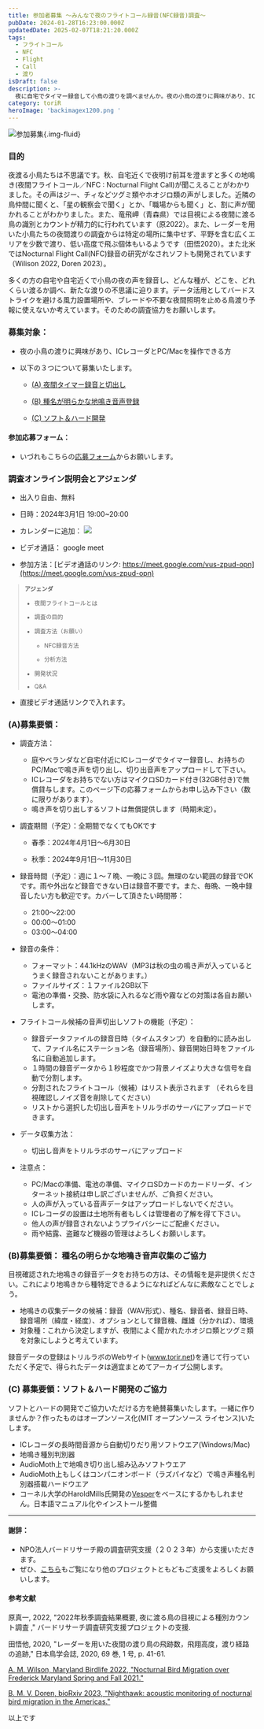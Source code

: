 ```yaml
---
title: 参加者募集 〜みんなで夜のフライトコール録音(NFC録音)調査〜
pubDate: 2024-01-28T16:23:00.000Z
updatedDate: 2025-02-07T18:21:20.000Z
tags:
  - フライトコール
  - NFC
  - Flight
  - Call
  - 渡り
isDraft: false
description: >-
  夜に自宅でタイマー録音して小鳥の渡りを調べませんか。夜の小鳥の渡りに興味があり、ICレコーダとPC/Macを操作できる方が対象です。春と秋にそれぞれ３ヶ月夜のタイマー録音していただき、そこからフライトコールを探します。また種名が明らかな地鳴きの音声も共有して下さい。オンライン説明会もあります。
category: toriR
heroImage: 'backimagex1200.png '
---
```


![参加募集](https://object-storage.tyo2.conoha.io/v1/nc_2520d9a1_blog-astro-assets/blog-astro-assets/backimagex1200.png ){.img-fluid}

### 目的

夜渡る小鳥たちは不思議です。秋、自宅近くで夜明け前耳を澄ますと多くの地鳴き(夜間フライトコール／NFC : Nocturnal Flight Call)が聞こえることがわかりました。その声はジー、チィなどツグミ類やホオジロ類の声がしました。近隣の鳥仲間に聞くと、「星の観察会で聞く」とか、「職場からも聞く」と、割に声が聞かれることがわかりました。また、竜飛岬（青森県）では目視による夜間に渡る鳥の識別とカウントが精力的に行われています（原2022）。また、レーダーを用いた小鳥たちの夜間渡りの調査からは特定の場所に集中せず、平野を含む広くエリアを少数で渡り、低い高度で飛ぶ個体もいるようです（田悟2020）。また北米ではNocturnal Flight Call(NFC)録音の研究がなされソフトも開発されています（Wilison 2022, Doren 2023）。

多くの方の自宅や自宅近くで小鳥の夜の声を録音し、どんな種が、どこを、どれくらい渡るか調べ、新たな渡りの不思議に迫ります。データ活用としてバードストライクを避ける風力設置場所や、ブレードや不要な夜間照明を止める鳥渡り予報に使えないか考えています。そのための調査協力をお願いします。

### 募集対象：

- 夜の小鳥の渡りに興味があり、ICレコーダとPC/Macを操作できる方
- 以下の３つについて募集いたします。

  - [(A) 夜間タイマー録音と切出し](#jump_A)

  - [(B) 種名が明らかな地鳴き音声登録](#jump_B)

  - [(C) ソフト＆ハード開発](#jump_C)

#### 参加応募フォーム：

- いづれもこちらの[応募フォーム](https://docs.google.com/forms/d/e/1FAIpQLScLnC3A0vObrVlCzsCUo3UDQYVwGjIIoYGpSeMhVdo34tWSrw/viewform)からお願いします。



### 調査オンライン説明会とアジェンダ

- 出入り自由、無料
- 日時：2024年3月1日 19:00~20:00

- カレンダーに追加：
<a target="_blank" href="https://calendar.google.com/calendar/event?action=TEMPLATE&amp;tmeid=M2plZ2Z0YWJuamozY3V2MnVkYWhqdWY5dm4gdG9yaXIubGFiQG0&amp;tmsrc=torir.lab%40gmail.com"><img border="0" src="https://www.google.com/calendar/images/ext/gc_button1_ja.gif"></a>

- ビデオ通話： google meet


- 参加方法：[ビデオ通話のリンク: https://meet.google.com/vus-zpud-opn](https://meet.google.com/vus-zpud-opn)

 <small>

  > **アジェンダ**
  >
  > - 夜間フライトコールとは
  >- 調査の目的
  > - 調査方法（お願い）
  >
  >   - NFC録音方法
  >
  >   - 分析方法
  >  - 開発状況
  > - Q&A

</small>  

- 直接ビデオ通話リンクで入れます。



### (A)募集要領：

- 調査方法：

  - 庭やベランダなど自宅付近にICレコーダでタイマー録音し、お持ちのPC/Macで鳴き声を切り出し、切り出音声をアップロードして下さい。
  - ICレコーダをお持ちでない方はマイクロSDカード付き(32GB付き)で無償貸与します。このページ下の応募フォームからお申し込み下さい（数に限りがあります）。
  - 鳴き声を切り出しするソフトは無償提供します（時期未定）。
- 調査期間（予定）：全期間でなくてもOKです

  - 春季：2024年4月1日～6月30日

  - 秋季：2024年9月1日～11月30日
- 録音時間（予定）：週に１～７晩、一晩に３回。無理のない範囲の録音でOKです。雨や外出など録音できない日は録音不要です。また、毎晩、一晩中録音したい方も歓迎です。カバーして頂きたい時間帯：
  - 21:00〜22:00
  - 00:00〜01:00
  - 03:00〜04:00
- 録音の条件：
  - フォーマット：44.1kHzのWAV（MP3は秋の虫の鳴き声が入っているとうまく録音されないことがあります。）
  - ファイルサイズ：１ファイル2GB以下
  - 電池の準備・交換、防水袋に入れるなど雨や霧などの対策は各自お願いします。
- フライトコール候補の音声切出しソフトの機能（予定）：
  - 録音データファイルの録音日時（タイムスタンプ）を自動的に読み出して、ファイル名にステーション名（録音場所）、録音開始日時をファイル名に自動追加します。
  - １時間の録音データから１秒程度でかつ背景ノイズより大きな信号を自動で分割します。
  - 分割されたフライトコール（候補）はリスト表示されます
    （それらを目視確認しノイズ音を削除してください）
  - リストから選択した切出し音声をトリルラボのサーバにアップロードできます。
- データ収集方法：
  - 切出し音声をトリルラボのサーバにアップロード

- 注意点：
  - PC/Macの準備、電池の準備、マイクロSDカードのカードリーダ、インターネット接続は申し訳ございませんが、ご負担ください。
  - 人の声が入っている音声データはアップロードしないでください。
  - ICレコーダの設置は土地所有者もしくは管理者の了解を得て下さい。
  - 他人の声が録音されないようプライバシーにご配慮ください。
  - 雨や結露、盗難など機器の管理はよろしくお願いします。



<a name="jump_B"></a>

### (B)募集要領： 種名の明らかな地鳴き音声収集のご協力

目視確認された地鳴きの録音データをお持ちの方は、その情報を是非提供ください。これにより地鳴きから種特定できるようになればどんなに素敵なことでしょう。

- 地鳴きの収集データの候補：録音（WAV形式）、種名、録音者、録音日時、録音場所（緯度・経度）、オプションとして録音機、雌雄（分かれば）、環境
- 対象種：これから決定しますが、夜間によく聞かれたホオジロ類とツグミ類を対象にしようと考えています。

録音データの登録はトリルラボのWebサイト(www.torir.net)を通じて行っていただく予定で、得られたデータは適宜まとめてアーカイブ公開します。





<a name="jump_C"></a>



### (C) 募集要領：ソフト＆ハード開発のご協力


ソフトとハードの開発でご協力いただける方を絶賛募集いたします。一緒に作りませんか？作ったものはオープンソース化(MIT オープンソース ライセンス)いたします。

- ICレコーダの長時間音源から自動切りだり用ソフトウエア(Windows/Mac)
- 地鳴き種別判別器
- AudioMoth上で地鳴き切り出し組み込みソフトウエア
- AudioMoth上もしくはコンパニオンボード（ラズパイなど）で鳴き声種名判別器搭載ハードウエア
- コーネル大学のHaroldMills氏開発の[Vesper](https://github.com/HaroldMills/Vesper)をベースにするかもしれません。日本語マニュアル化やインストール整備







---



#### 謝辞：

- NPO法人バードリサーチ殿の調査研究支援（２０２３年）から支援いただきます。
- ぜひ、[こちら](https://www.bird-research.jp/1_event/aid/kifu.html)もご覧になり他のプロジェクトともどもご支援をよろしくお願いします。



#### 参考文献

原真一, 2022, "2022年秋季調査結果概要, 夜に渡る鳥の目視による種別カウント調査 ," バードリサーチ調査研究支援プロジェクトの支援.

田悟他, 2020, "レーダーを用いた夜間の渡り鳥の飛跡数，飛翔高度，渡り経路の追跡," 日本鳥学会誌, 2020, 69 巻, 1 号, p. 41-61.

[A. M. Wilson, Maryland Birdlife 2022, "Nocturnal Bird Migration over Frederick Maryland Spring and Fall 2021."](https://www.researchgate.net/publication/365838271_Wilson_2022_-_Nocturnal_Bird_Migration_over_Frederick_Maryland_Spring_and_Fall_2021)

[B. M. V. Doren, bioRxiv 2023, "Nighthawk: acoustic monitoring of nocturnal bird migration in the Americas."](https://www.biorxiv.org/content/10.1101/2023.05.22.541336v1.abstract)







以上です
